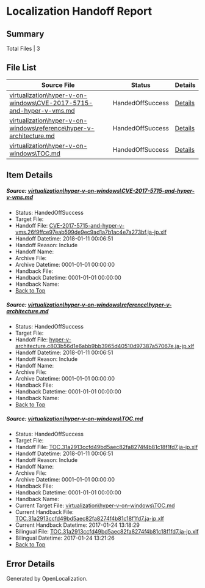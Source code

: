 # <a name='report-top'></a> Localization Handoff Report

## Summary
 Total Files | 3

## File List
 Source File | Status | Details 
 ----------- | ------ | ------- 
 [virtualization\hyper-v-on-windows\CVE-2017-5715-and-hyper-v-vms.md](https://github.com/Microsoft/Virtualization-Documentation-Private/blob/d13a0040f236879176393d80d668678c1151e4c4/virtualization/hyper-v-on-windows/CVE-2017-5715-and-hyper-v-vms.md) | HandedOffSuccess | [Details](#ac3b6bb3ba0ad560609406985ce9b64cb39cfa86118)
 [virtualization\hyper-v-on-windows\reference\hyper-v-architecture.md](https://github.com/Microsoft/Virtualization-Documentation-Private/blob/d13a0040f236879176393d80d668678c1151e4c4/virtualization/hyper-v-on-windows/reference/hyper-v-architecture.md) | HandedOffSuccess | [Details](#62788ce4f67d881a3fc494ad099877902a8a45b6198)
 [virtualization\hyper-v-on-windows\TOC.md](https://github.com/Microsoft/Virtualization-Documentation-Private/blob/d13a0040f236879176393d80d668678c1151e4c4/virtualization/hyper-v-on-windows/TOC.md) | HandedOffSuccess | [Details](#573cc5b1327c49f2abc6bf877cf1c53191c5569f205)

## Item Details
##### <a name='ac3b6bb3ba0ad560609406985ce9b64cb39cfa86118'></a> Source: [virtualization\hyper-v-on-windows\CVE-2017-5715-and-hyper-v-vms.md](https://github.com/Microsoft/Virtualization-Documentation-Private/blob/d13a0040f236879176393d80d668678c1151e4c4/virtualization/hyper-v-on-windows/CVE-2017-5715-and-hyper-v-vms.md)
* Status: HandedOffSuccess
* Target File: 
* Handoff File: [CVE-2017-5715-and-hyper-v-vms.26f9ffce97eab599de9ec9ad1a7b1ac4e7a273bf.ja-jp.xlf](https://github.com/MicrosoftDocs/Virtualization-Documentation-Private.handoff/blob/62945d2902ea9fe9839721af4af53744f9ba28d0/ol-handoff/MicrosoftDocs/Virtualization-Documentation-Private.ja-jp/live/CVE-2017-5715-and-hyper-v-vms.26f9ffce97eab599de9ec9ad1a7b1ac4e7a273bf.ja-jp.xlf)
* Handoff Datetime: 2018-01-11 00:06:51
* Handoff Reason: Include
* Handoff Name: 
* Archive File: 
* Archive Datetime: 0001-01-01 00:00:00
* Handback File: 
* Handback Datetime: 0001-01-01 00:00:00
* Handback Name: 
* [Back to Top](#report-top)

##### <a name='62788ce4f67d881a3fc494ad099877902a8a45b6198'></a> Source: [virtualization\hyper-v-on-windows\reference\hyper-v-architecture.md](https://github.com/Microsoft/Virtualization-Documentation-Private/blob/d13a0040f236879176393d80d668678c1151e4c4/virtualization/hyper-v-on-windows/reference/hyper-v-architecture.md)
* Status: HandedOffSuccess
* Target File: 
* Handoff File: [hyper-v-architecture.c803b56d1e6abb9bb3965d40510d97387a57067e.ja-jp.xlf](https://github.com/MicrosoftDocs/Virtualization-Documentation-Private.handoff/blob/62945d2902ea9fe9839721af4af53744f9ba28d0/ol-handoff/MicrosoftDocs/Virtualization-Documentation-Private.ja-jp/live/hyper-v-architecture.c803b56d1e6abb9bb3965d40510d97387a57067e.ja-jp.xlf)
* Handoff Datetime: 2018-01-11 00:06:51
* Handoff Reason: Include
* Handoff Name: 
* Archive File: 
* Archive Datetime: 0001-01-01 00:00:00
* Handback File: 
* Handback Datetime: 0001-01-01 00:00:00
* Handback Name: 
* [Back to Top](#report-top)

##### <a name='573cc5b1327c49f2abc6bf877cf1c53191c5569f205'></a> Source: [virtualization\hyper-v-on-windows\TOC.md](https://github.com/Microsoft/Virtualization-Documentation-Private/blob/d13a0040f236879176393d80d668678c1151e4c4/virtualization/hyper-v-on-windows/TOC.md)
* Status: HandedOffSuccess
* Target File: 
* Handoff File: [TOC.31a2913ccfd49bd5aec82fa8274f4b81c18f1fd7.ja-jp.xlf](https://github.com/MicrosoftDocs/Virtualization-Documentation-Private.handoff/blob/62945d2902ea9fe9839721af4af53744f9ba28d0/ol-handoff/MicrosoftDocs/Virtualization-Documentation-Private.ja-jp/live/TOC.31a2913ccfd49bd5aec82fa8274f4b81c18f1fd7.ja-jp.xlf)
* Handoff Datetime: 2018-01-11 00:06:51
* Handoff Reason: Include
* Handoff Name: 
* Archive File: 
* Archive Datetime: 0001-01-01 00:00:00
* Handback File: 
* Handback Datetime: 0001-01-01 00:00:00
* Handback Name: 
* Current Target File: [virtualization\hyper-v-on-windows\TOC.md](https://github.com/MicrosoftDocs/Virtualization-Documentation-Private.ja-jp/blob/1e3bd54d4b6fd9d049c406af9f4cd6a45f42dda7/virtualization/hyper-v-on-windows/TOC.md)
* Current Handback File: [TOC.31a2913ccfd49bd5aec82fa8274f4b81c18f1fd7.ja-jp.xlf](https://github.com/MicrosoftDocs/Virtualization-Documentation-Private.handback/blob/8063c3e1030aaad7d80115fac104c95cc716dbfd/ol-handback/Microsoft/Virtualization-Documentation-Private.ja-jp/live/TOC.31a2913ccfd49bd5aec82fa8274f4b81c18f1fd7.ja-jp.xlf)
* Current Handback Datetime: 2017-01-24 13:18:29
* Bilingual File: [TOC.31a2913ccfd49bd5aec82fa8274f4b81c18f1fd7.ja-jp.xlf](https://github.com/MicrosoftDocs/Virtualization-Documentation-Private.handback/blob/8063c3e1030aaad7d80115fac104c95cc716dbfd/ol-handback/Microsoft/Virtualization-Documentation-Private.ja-jp/live/TOC.31a2913ccfd49bd5aec82fa8274f4b81c18f1fd7.ja-jp.xlf)
* Bilingual Datetime: 2017-01-24 13:21:26
* [Back to Top](#report-top)


## Error Details

Generated by OpenLocalization.
